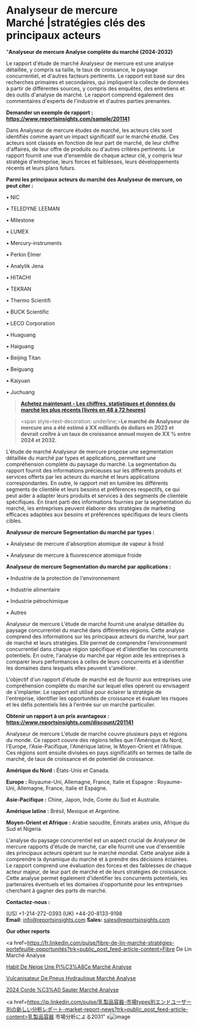 # Analyseur de mercure Marché |stratégies clés des principaux acteurs

"<strong>Analyseur de mercure Analyse complète du marché (2024-2032)</strong>

Le rapport d'étude de marché Analyseur de mercure est une analyse détaillée, y compris sa taille, le taux de croissance, le paysage concurrentiel, et d'autres facteurs pertinents. Le rapport est basé sur des recherches primaires et secondaires, qui impliquent la collecte de données à partir de différentes sources, y compris des enquêtes, des entretiens et des outils d'analyse de marché. Le rapport comprend également des commentaires d'experts de l'industrie et d'autres parties prenantes.

<strong>Demander un exemple de rapport : </strong><strong><a href=https://www.reportsinsights.com/sample/201141>https://www.reportsinsights.com/sample/201141</a></strong>

Dans Analyseur de mercure études de marché, les acteurs clés sont identifiés comme ayant un impact significatif sur le marché étudié. Ces acteurs sont classés en fonction de leur part de marché, de leur chiffre d'affaires, de leur offre de produits ou d'autres critères pertinents. Le rapport fournit une vue d'ensemble de chaque acteur clé, y compris leur stratégie d'entreprise, leurs forces et faiblesses, leurs développements récents et leurs plans futurs.

<strong>Parmi les principaux acteurs du marché des Analyseur de mercure, on peut citer :</strong>

• NIC

• TELEDYNE LEEMAN

• Milestone

• LUMEX

• Mercury-instruments

• Perkin Elmer

• Analytik Jena

• HITACHI

• TEKRAN

• Thermo Scientifi

• BUCK Scientific

• LECO Corporation

• Huaguang

• Haiguang

• Beijing Titan

• Beiguang

• Kaiyuan

• Juchuang

<blockquote><a href=https://reportsinsights.com/buynow/201141><span style=text-decoration: underline;><strong>Achetez maintenant - Les chiffres, statistiques et données du marché les plus récents [livrés en 48 à 72 heures]</strong></span></a></blockquote>
<blockquote>
<div class=group w-full text-gray-800 dark:text-gray-100 border-b border-black/10 dark:border-gray-900/50 bg-gray-50 dark:bg-[#444654]>
<div class=flex p-4 gap-4 text-base md:gap-6 md:max-w-2xl lg:max-w-xl xl:max-w-3xl md:py-6 lg:px-0 m-auto>
<div class=relative flex flex-col w-[calc(100%-50px)] gap-1 md:gap-3 lg:w-[calc(100%-115px)]>
<div class=flex flex-grow flex-col gap-3>
<div class=min-h-[20px] flex flex-col items-start gap-4 whitespace-pre-wrap break-words>
<div class=result-streaming markdown prose w-full break-words dark:prose-invert light>

<span style=text-decoration: underline;><strong>Le marché de Analyseur de mercure ans a été estimé à XX milliards de dollars en 2023 et devrait croître à un taux de croissance annuel moyen de XX % entre 2024 et 2032.</strong></span>

</div>
</div>
</div>
</div>
</div>
</div></blockquote>
L'étude de marché Analyseur de mercure propose une segmentation détaillée du marché par types et applications, permettant une compréhension complète du paysage du marché. La segmentation du rapport fournit des informations précieuses sur les différents produits et services offerts par les acteurs du marché et leurs applications correspondantes. En outre, le rapport met en lumière les différents segments de clientèle et leurs besoins et préférences respectifs, ce qui peut aider à adapter leurs produits et services à des segments de clientèle spécifiques. En tirant parti des informations fournies par la segmentation du marché, les entreprises peuvent élaborer des stratégies de marketing efficaces adaptées aux besoins et préférences spécifiques de leurs clients cibles.

<strong>Analyseur de mercure Segmentation du marché par types :</strong>

• Analyseur de mercure d'absorption atomique de vapeur à froid

• Analyseur de mercure à fluorescence atomique froide

<strong>Analyseur de mercure Segmentation du marché par applications :</strong>

• Industrie de la protection de l'environnement

• Industrie alimentaire

• Industrie pétrochimique

• Autres

Analyseur de mercure L'étude de marché fournit une analyse détaillée du paysage concurrentiel du marché dans différentes régions. Cette analyse comprend des informations sur les principaux acteurs du marché, leur part de marché et leurs stratégies. Elle permet de comprendre l'environnement concurrentiel dans chaque région spécifique et d'identifier les concurrents potentiels. En outre, l'analyse du marché par région aide les entreprises à comparer leurs performances à celles de leurs concurrents et à identifier les domaines dans lesquels elles peuvent s'améliorer.

L'objectif d'un rapport d'étude de marché est de fournir aux entreprises une compréhension complète du marché sur lequel elles opèrent ou envisagent de s'implanter. Le rapport est utilisé pour éclairer la stratégie de l'entreprise, identifier les opportunités de croissance et évaluer les risques et les défis potentiels liés à l'entrée sur un marché particulier.

<strong>Obtenir un rapport à un prix avantageux : <a href=https://www.reportsinsights.com/discount/201141>https://www.reportsinsights.com/discount/201141</a></strong>

Analyseur de mercure L'étude de marché couvre plusieurs pays et régions du monde. Ce rapport couvre des régions telles que l'Amérique du Nord, l'Europe, l'Asie-Pacifique, l'Amérique latine, le Moyen-Orient et l'Afrique. Ces régions sont ensuite divisées en pays significatifs en termes de taille de marché, de taux de croissance et de potentiel de croissance.

<strong>Amérique du Nord :</strong> États-Unis et Canada.

<strong>Europe :</strong> Royaume-Uni, Allemagne, France, Italie et Espagne : Royaume-Uni, Allemagne, France, Italie et Espagne.

<strong>Asie-Pacifique :</strong> Chine, Japon, Inde, Corée du Sud et Australie.

<strong>Amérique latine :</strong> Brésil, Mexique et Argentine.

<strong>Moyen-Orient et Afrique :</strong> Arabie saoudite, Émirats arabes unis, Afrique du Sud et Nigeria.

L'analyse du paysage concurrentiel est un aspect crucial de Analyseur de mercure rapports d'étude de marché, car elle fournit une vue d'ensemble des principaux acteurs opérant sur le marché mondial. Cette analyse aide à comprendre la dynamique du marché et à prendre des décisions éclairées. Le rapport comprend une évaluation des forces et des faiblesses de chaque acteur majeur, de leur part de marché et de leurs stratégies de croissance. Cette analyse permet également d'identifier les concurrents potentiels, les partenaires éventuels et les domaines d'opportunité pour les entreprises cherchant à gagner des parts de marché.

<strong>Contactez-nous :</strong>

(US) +1-214-272-0393
(UK) +44-20-8133-9198
<strong>Email:</strong> <a>info@reportsinsights.com</a>
<strong>Sales:</strong> <a>sales@reportsinsights.com</a>

<strong>Our other reports</strong>

<a href=https://fr.linkedin.com/pulse/fibre-de-lin-marché-stratégies-portefeuille-opportunités?trk=public_post_feed-article-content>Fibre De Lin Marché Analyse</a>

<a href=https://www.linkedin.com/pulse/habit-de-neige-une-pi%C3%A8ce-march%C3%A9-analyse-historique-8loif/>Habit De Neige Une Pi%C3%A8Ce Marché Analyse</a>

<a href=https://www.linkedin.com/pulse/vulcanisateur-de-pneus-hydraulique-march%C3%A9s-ghhif/>Vulcanisateur De Pneus Hydraulique Marché Analyse</a>

<a href=https://www.linkedin.com/pulse/2024-corde-%C3%A0-sauter-march%C3%A9-de-rapport-analyse-yz0zc/>2024 Corde %C3%A0 Sauter Marché Analyse</a>

<a href=https://jp.linkedin.com/pulse/乳製品容器-市場types別エンドユーザー別の新しい分析レポート-market-report-news?trk=public_post_feed-article-content>乳製品容器 市場分析による2031</a>"
x![image](https://github.com/daminid12/RImarketTech/assets/158430485/5104b7a3-362c-4de4-a051-5bb518b13b32)
